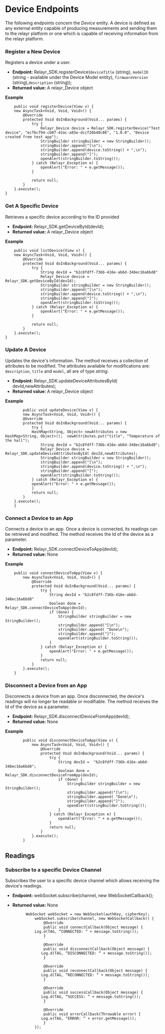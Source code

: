 # Device Endpoints

The following endpoints concern  the _Device_ entity. A device is defined as any external entity capable of producing measurements and sending them to the relayr platform or one which is capable of receiving
information from the relayr platform.

### Register a New Device

Registers a device under a user.

- **Endpoint:** Relayr_SDK.registerDevice(`deviceTitle` (string), `modelID` (string - available under the Device Model entity), `firmwareVersion` (string),`description` (string));
- **Returned value:** A relayr_Device object

**Example**

		public void registerDevice(View v) {
		new AsyncTask<Void, Void, Void>() {
			@Override
			protected Void doInBackground(Void... params) {
				try {
					Relayr_Device device = Relayr_SDK.registerDevice("Test device", "ecf6cf94-cb07-43ac-a85e-dccf26b48c86", "1.0.0", "Device created from test app");
					StringBuilder stringBuilder = new StringBuilder();
					stringBuilder.append("[\n");
					stringBuilder.append(device.toString() + ",\n");
					stringBuilder.append("]");
					openAlert(stringBuilder.toString());
				} catch (Relayr_Exception e) {
					openAlert("Error: " + e.getMessage());
				}
	
				return null;
			}
		}.execute();
	}


### Get A Specific Device

Retrieves a specific device according to the ID provided

- **Endpoint:**  Relayr_SDK.getDeviceById(devId); 
- **Returned value:** A relayr_Device object  

**Example**

		public void listDevice(View v) {
		new AsyncTask<Void, Void, Void>() {
			@Override
			protected Void doInBackground(Void... params) {
				try {
					String devId = "b2c8fdff-736b-416e-ab6d-348ec16a6bd8"
					Relayr_Device device = Relayr_SDK.getDeviceById(devId);
					StringBuilder stringBuilder = new StringBuilder();
					stringBuilder.append("[\n");
					stringBuilder.append(device.toString() + ",\n");
					stringBuilder.append("]");
					openAlert(stringBuilder.toString());
				} catch (Relayr_Exception e) {
					openAlert("Error: " + e.getMessage());
				}

				return null;
			}
		}.execute();
	}

### Update A Device

Updates the device's information. The method receives a collection of attributes to be modified. The attributes available for modifications are: `description`, `title` and `model`, all are of type _string_.

- **Endpoint:**  Relayr_SDK.updateDeviceAttributesById( devId,newAttributes);
- **Returned value:** A relayr_Device object 

**Example**

		
			public void updateDevice(View v) {
			new AsyncTask<Void, Void, Void>() {
			@Override
			protected Void doInBackground(Void... params) {
				try {
				HashMap<String, Object> newAttributes = new HashMap<String, Object>();	newAttributes.put("title", "Temperature of the hall");
					String devId = "b2c8fdff-736b-416e-ab6d-348ec16a6bd8";
					Relayr_Device device = Relayr_SDK.updateDeviceAttributesById( devId,newAttributes);
					StringBuilder stringBuilder = new StringBuilder();
					stringBuilder.append("[\n");
					stringBuilder.append(device.toString() + ",\n");
					stringBuilder.append("]");
					openAlert(stringBuilder.toString());
				} catch (Relayr_Exception e) {					
				openAlert("Error: " + e.getMessage());
				}
				return null;
			}
		}.execute();
		} 
	


### Connect a Device to an App

Connects a device to an app. Once a device is connected, its readings can be retrieved and modified. The method receives the Id of the device as a parameter.

- **Endpoint:** Relayr_SDK.connectDeviceToApp(devId);
- **Returned value:** None

**Example**

		public void connectDeviceToApp(View v) {
			new AsyncTask<Void, Void, Void>() {
				@Override
				protected Void doInBackground(Void... params) {
					try {
						String devId = "b2c8fdff-736b-416e-ab6d-348ec16a6bd8"
						boolean done = Relayr_SDK.connectDeviceToApp(devId);
						if (done) {
							StringBuilder stringBuilder = new StringBuilder();
							stringBuilder.append("[\n");
							stringBuilder.append( "Done\n");
							stringBuilder.append("]");
							openAlert(stringBuilder.toString());
						}
					} catch (Relayr_Exception e) {
						openAlert("Error: " + e.getMessage());
					}
					return null;
				}
			}.execute();
		}

	
### Disconnect a Device from an App
Disconnects a device from an app. Once disconnected, the device's readings will no longer be readable or modifiable. The method receives the Id of the device as a parameter.

- **Endpoint:** Relayr_SDK.disconnectDeviceFromApp(devId); 
- **Returned value:** None

**Example**

			public void disconnectDeviceToApp(View v) {
				new AsyncTask<Void, Void, Void>() {
					@Override
					protected Void doInBackground(Void... params) {
						try {
							String devId =  "b2c8fdff-736b-416e-ab6d-348ec16a6bd8";
							boolean done = Relayr_SDK.disconnectDeviceFromApp(devId);
							if (done) {
								StringBuilder stringBuilder = new StringBuilder();
								stringBuilder.append("[\n");
								stringBuilder.append( "Done\n");
								stringBuilder.append("]");
								openAlert(stringBuilder.toString());
							}
						} catch (Relayr_Exception e) {
							openAlert("Error: " + e.getMessage());
						}
						return null;
					}
				}.execute();
			} 

## Readings

### Subscribe to a specific Device Channel

Subscribes the user to a specific device channel which allows receiving the device's readings. 

- **Endpoint:** webSocket.subscribe(channel, new WebSocketCallback(); 
- **Returned value:** None
 
		 	WebSocket webSocket = new WebSocket(authKey, cipherKey);
		        webSocket.subscribe(channel, new WebSocketCallback() {
		            @Override
		            public void connectCallback(Object message) {
				Log.d(TAG, “CONNECTED: “ + message.toString());
		            }
		
		            @Override
		            public void disconnectCallback(Object message) {
		           Log.d(TAG, “DISCONNECTED: “ + message.toString());
		            }
		
		            @Override
		            public void reconnectCallback(Object message) {
		           Log.d(TAG, “RECONNECTED: “ + message.toString());
		            }
		
		            @Override
		            public void successCallback(Object message) {
		           Log.d(TAG, “SUCCESS: “ + message.toString());
		            }
		
		            @Override
		            public void errorCallback(Throwable error) {
		           Log.e(TAG, “ERROR: “ + error.getMessage());
		            }
		        });

